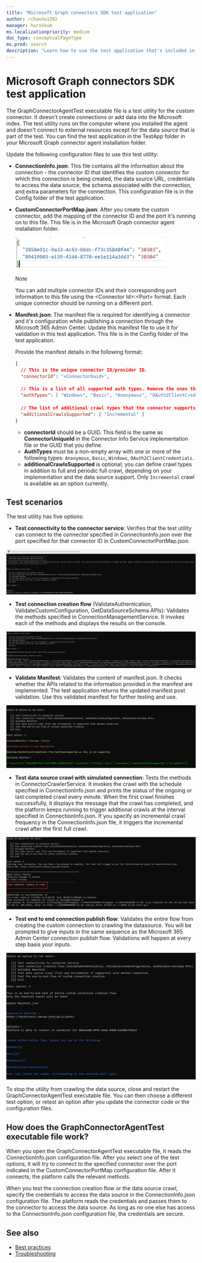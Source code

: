```yaml
---
title: "Microsoft Graph connectors SDK test application"
author: rchanda1392
manager: harshkum
ms.localizationpriority: medium
doc_type: conceptualPageType
ms.prod: search
description: "Learn how to use the test application that's included in the Microsoft Graph connectors SDK."
---
```


# Microsoft Graph connectors SDK test application

The GraphConnectorAgentTest executable file is a test utility for the custom connector. It doesn't create connections or add data into the Microsoft index. The test utility runs on the computer where you installed the agent and doesn't connect to external resources except for the data source that is part of the test.
You can find the test application in the TestApp folder in your Microsoft Graph connector agent installation folder.

Update the following configuration files to use this test utility:

- **ConnectionInfo.json**: This file contains all the information about the connection - the connector ID that identifies the custom connector for which this connection is being created, the data source URL, credentials to access the data source, the schema associated with the connection, and extra parameters for the connection. This configuration file is in the Config folder of the test application.

- **CustomConnectorPortMap.json**: After you create the custom connector, add the mapping of the connector ID and the port it's running on to this file. This file is in the Microsoft Graph connector agent installation folder.

  ![Screenshot of the port mapping in the CustomConnectorPortMap.json file.](images/connectors-sdk/port.png)

    >[!Note]
    >You can add multiple connector IDs and their corresponding port information to this file using the \<Connector Id>:\<Port> format. Each unique connector should be running on a different port.

- **Manifest.json**: The manifest file is required for identifying a connector and it's configuration while publishing a connection through the Microsoft 365 Admin Center. Update this manifest file to use it for validation in this test application. This file is in the Config folder of the test application.

  Provide the manifest details in the following format:

    ```json
    {
      // This is the unique connector ID/provider ID.
      "connectorId": "<ConnectorGuid>",
    
      // This is a list of all supported auth types. Remove the ones that the connector does not support.
      "authTypes": [ "Windows", "Basic", "Anonymous", "OAuth2ClientCredentials" ],
      
      // The list of additional crawl types that the connector supports in addition to full and periodic full crawl. This is an optional field.
      "additionalCrawlsSupported": [ "Incremental" ]
    }

    ```

  - **connectorId** should be a GUID. This field is the same as **ConnectorUniqueId** in the Connector Info Service implementation file or the GUID that you define.
  - **AuthTypes** must be a non-empty array with one or more of the following types: `Anonymous`, `Basic`, `Windows`, `OAuth2ClientCredentials`.
  - **additionalCrawlsSupported** is optional; you can define crawl types in addition to full and periodic full crawl, depending on your implementation and the data source support. Only `Incremental` crawl is available as an option currently.

## Test scenarios

The test utility has five options:

- **Test connectivity to the connector service**: Verifies that the test utility can connect to the connector specified in ConnectionInfo.json over the port specified for that connector ID in CustomConnectorPortMap.json.

![Screenshot of the test utility output showing the first test scenario completed](images/connectors-sdk/test1complete.png)

- **Test connection creation flow** (ValidateAuthentication, ValidateCustomConfiguration, GetDataSourceSchema APIs): Validates the methods specified in ConnectionManagementService. It invokes each of the methods and displays the results on the console.

![Screenshot of the test utility output showing the second test scenario completed](images/connectors-sdk/test2complete.png)

- **Validate Manifest**: Validates the content of manifest.json. It checks whether the APIs related to the information provided in the manifest are implemented. The test application returns the updated manifest post validation. Use this validated manifest for further testing and use.

![Screenshot of the test utility output showing the third test scenario completed](images/connectors-sdk/test3complete.png)

- **Test data source crawl with simulated connection**: Tests the methods in ConnectorCrawlerService. It invokes the crawl with the schedule specified in ConnectionInfo.json and prints the status of the ongoing or last completed crawl every minute. When the first crawl finishes successfully, it displays the message that the crawl has completed, and the platform keeps running to trigger additional crawls at the interval specified in ConnectionInfo.json. If you specify an incremental crawl frequency in the ConnectionInfo.json file, it triggers the incremental crawl after the first full crawl.

![Screenshot of the test utility output showing the fourth test scenario completed](images/connectors-sdk/test4complete.png)

- **Test end to end connection publish flow**: Validates the entire flow from creating the custom connection to crawling the datasource. You will be prompted to give inputs in the same sequence as the Microsoft 365 Admin Center connection publish flow. Validations will happen at every step basis your inputs.

![Screenshot of the test utility output showing the fifth test scenario completed](images/connectors-sdk/test5complete.png)

To stop the utility from crawling the data source, close and restart the GraphConnectorAgentTest executable file. You can then choose a different test option, or retest an option after you update the connector code or the configuration files.

## How does the GraphConnectorAgentTest executable file work?

When you open the GraphConnectorAgentTest executable file, it reads the ConnectionInfo.json configuration file. After you select one of the test options, it will try to connect to the specified connector over the port indicated in the CustomConnectorPortMap configuration file. After it connects, the platform calls the relevant methods.

When you test the connection creation flow or the data source crawl, specify the credentials to access the data source in the ConnectionInfo.json configuration file. The platform reads the credentials and passes them to the connector to access the data source. As long as no one else has access to the ConnectionInfo.json configuration file, the credentials are secure.

## See also

* [Best practices](/graph/custom-connector-sdk-best-practices)
* [Troubleshooting](/graph/custom-connector-sdk-troubleshooting)
